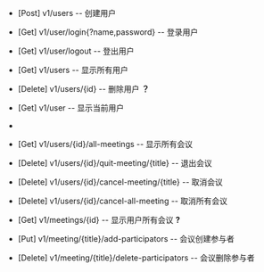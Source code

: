 - [Post]   v1/users  -- 创建用户
- [Get]   v1/user/login{?name,password}  -- 登录用户
- [Get]   v1/user/logout  -- 登出用户
- [Get]   v1/users -- 显示所有用户
- [Delete]   v1/users/{id}  -- 删除用户  **？**
- [Get]   v1/user  -- 显示当前用户
- ​



- [Get]   v1/users/{id}/all-meetings   -- 显示所有会议
- [Delete]   v1/users/{id}/quit-meeting/{title}   -- 退出会议
- [Delete]   v1/users/{id}/cancel-meeting/{title}   -- 取消会议
- [Delete]   v1/users/{id}/cancel-all-meeting   -- 取消所有会议
- [Get]   v1/meetings/{id}  -- 显示用户所有会议  **?**
- [Put]   v1/meeting/{title}/add-participators   -- 会议创建参与者
- [Delete]   v1/meeting/{title}/delete-participators   -- 会议删除参与者